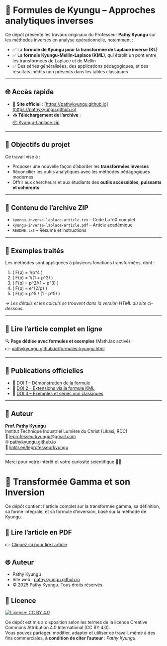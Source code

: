 # 📘 Formules de Kyungu – Approches analytiques inverses

Ce dépôt présente les travaux originaux du Professeur **Pathy Kyungu** sur les méthodes inverses en analyse opérationnelle, notamment :

- ✅ La **formule de Kyungu pour la transformée de Laplace inverse (KL)**
- ✅ La **formule Kyungu-Mellin-Laplace (KML)**, qui établit un pont entre les transformées de Laplace et de Mellin
- ✅ Des séries généralisées, des applications pédagogiques, et des résultats inédits non présents dans les tables classiques

---

## 🌐 Accès rapide

- 🔗 **Site officiel** : [https://pathykyungu.github.io](https://pathykyungu.github.io)
- 📥 **Téléchargement de l’archive** :  
  [📦 Kyungu-Laplace.zip](./Kyungu-Laplace.zip)

---

## 🧠 Objectifs du projet

Ce travail vise à :

- Proposer une nouvelle façon d’aborder les **transformées inverses**
- Réconcilier les outils analytiques avec les méthodes pédagogiques modernes
- Offrir aux chercheurs et aux étudiants des **outils accessibles, puissants et cohérents**

---

## 📄 Contenu de l’archive ZIP

- `kyungu-inverse-laplace-article.tex` – Code LaTeX complet
- `kyungu-inverse-laplace-article.pdf` – Article académique
- `README.txt` – Résumé et instructions

---

## 🧪 Exemples traités

Les méthodes sont appliquées à plusieurs fonctions transformées, dont :

1. \( F(p) = 1/p^4 \)
2. \( F(p) = 1/(1 + p^2) \)
3. \( F(p) = p^2/(1 + p^3) \)
4. \( F(p) = e^{2/p} \)
5. \( F(p) = p^5 / (1 - p^5) \)

*→ Les détails et les calculs se trouvent dans la version HTML du site ci-dessous.*

---

## 📘 Lire l’article complet en ligne

🔍 **Page dédiée avec formules et exemples** (MathJax activé) :  
👉 [pathykyungu.github.io/formules-kyungu.html](https://pathykyungu.github.io/formules-kyungu.html)

---

## 🔗 Publications officielles

- 📌 [DOI 1 – Démonstration de la formule](https://doi.org/10.5281/zenodo.15719813)
- 📌 [DOI 2 – Extensions via la formule KML](https://doi.org/10.5281/zenodo.15778235)
- 📌 [DOI 3 – Exemples et séries non classiques](https://doi.org/10.5281/zenodo.15754963)

---

## 👤 Auteur

**Prof. Pathy Kyungu**  
Institut Technique Industriel Lumière du Christ (Likasi, RDC)  
📧 [leprofesseurkyungu@gmail.com](mailto:leprofesseurkyungu@gmail.com)  
🌐 [pathykyungu.github.io](https://pathykyungu.github.io)  
🔗 [linktr.ee/leprofesseurkyungu](https://linktr.ee/leprofesseurkyungu)

---

Merci pour votre intérêt et votre curiosité scientifique 🙏🏽

# 📘 Transformée Gamma et son Inversion

Ce dépôt contient l'article complet sur la transformée gamma, sa définition, sa forme intégrale, et sa formule d’inversion, basé sur la méthode de Kyungu.

## 📄 Lire l’article en PDF

👉 [Cliquez ici pour lire l’article](transformee_gamma.pdf)

## 🌐 Auteur

- Pathy Kyungu  
- Site web : [pathykyungu.github.io](https://pathykyungu.github.io)  
- © 2025 Pathy Kyungu. Tous droits réservés.

## 📄 Licence

[![License: CC BY 4.0](https://img.shields.io/badge/License-CC%20BY%204.0-lightgrey.svg)](https://creativecommons.org/licenses/by/4.0/)

Ce dépôt est mis à disposition selon les termes de la licence Creative Commons Attribution 4.0 International (CC BY 4.0).  
Vous pouvez partager, modifier, adapter et utiliser ce travail, même à des fins commerciales, **à condition de citer l’auteur** : *Pathy Kyungu*.
